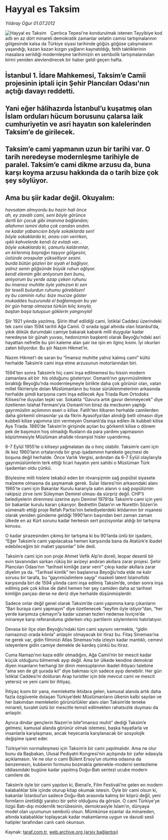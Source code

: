 # Hayyal es Taksim

*Yıldıray Oğur 01.07.2012*

<div class="yazi"><img align="left" alt="Hayyal es Taksim" border="0" src="http://www.taraf.com.tr/fotoraflar/makaleler/hayyal-es-taksim_7118_orijinal.jpg" style="border-right-width:10px; border-color:#FFFFFF"/><p>Çamlıca Tepesi’ne kondurulmak istenen Tayyibiye kod adlı en az dört minareli demokratik zamanlar selatin camisi tartışmalarının gölgesinde kalsa da Türkiye siyasi tarihinde göğüs göğüse çatışmaların yaşandığı, kazan kazan kızgın yağların kaynatıldığı, fetih taktiklerinin masalara serildiği modernleşme tarihimizin en sembolik tartışmalarından birini yeniden alevlendirecek bir haber geldi geçen hafta.</p>
<h2>İstanbul 1. İdare Mahkemesi, Taksim’e Camii projesinin iptali için Şehir Plancıları Odası'nın açtığı davayı reddetti. </h2>
<h2>Yani eğer hâlihazırda İstanbul’u kuşatmış olan İslam orduları hücum borusunu çalarsa laik cumhuriyetin ve asri hayatın son kalelerinden Taksim’e de girilecek.</h2>
<h2>Taksim’e cami yapmanın uzun bir tarihi var. O tarih neredeyse modernleşme tarihiyle de paralel. Taksim’e cami dikme arzusu da, buna karşı koyma arzusu hakkında da o tarih bize çok şey söylüyor.</h2>
<h2>Ama bu şiir kadar değil. Okuyalım: </h2>
<p><i>havsalam almıyordu bu hazin hali önce<br/>ah, ey zavallı cami, seni böyle görünce<br/>dertli bir çocuk gibi imanıma bağlandım;<br/>allahımın ismini daha çok candan andım.<br/>ne kadar yabancısın böyle sokaklarda sen!<br/>böyle sokaklarda ki, anası can verirken,<br/>ışıklı kahvelerde kendi öz evladı var...<br/>böyle sokaklarda ki, çamurlu kaldırımlar,<br/>en kirlenmiş bayrağın taşıyor gölgesini,<br/>üstünde orospular yükseltiyor sesini.<br/>burda bütün gözleri bir siyah el bağlıyor,<br/>yalnız senin göğsünde büyük ruhun ağlıyor.<br/>kendi elemim gibi anlıyorum ben bunu,<br/>anlıyorum bu yerde azap çeken ruhunu<br/>bu imansız muhitte öyle yalnızsın ki sen<br/>bir teselli bulurdun ruhumu görebilsen!<br/>ey bu caminin ruhu: bize mucize göster<br/>mukaddes huzurunda el bağlamayan bu yer<br/>bir gün harap olmazsa türkün kılıç kınıyla,<br/>baştan başa tutuşsun göklerin yangınıyla!</i></p>
<p>Şiir 1921 yılında yazılmış. Şiirin ithaf edildiği cami, İstiklal Caddesi üzerindeki tek cami olan 1594 tarihli Ağa Camii. O sırada işgal altında olan İstanbul’da, yıkık dökük durumdaki camiye bakarak kabarık milli duygular kadar neredeyse bir günah yuvası, hedonizmin başkenti olarak Beyoğlu’ndaki asri hayattan nefretle bu şiiri kaleme alan şair ise işin en ilginç kısmı. İyi okurları zaten biliyordur. Bu şiir Nazım Hikmet’in.</p>
<p>Nazım Hikmet’i de saran bu “İmansız muhitte yalnız kalmış cami” kültü herhalde Taksim’e cami inşa etme arzusunun motorlarından biri. </p>
<p>1594’ten sonra Taksim’e hiç cami inşa edilmemesi bu hissin modern zamanlara ait bir  his olduğunu gösteriyor. Osmanlı’nın gayrımüslimlere bıraktığı Beyoğlu’nda modernleşmeyle birlikte daha çok görünür olan, vatan millet fikirleriyle dolan Müslümanların bu hisse sürüklenmelerinin arkasında herhalde şimdi karşısına cami inşa edilecek Aya Triada Rum Ortodoks Kilisesi’ne duyulan tepki var. Sokakta “Gavura artık gavur denmeyecek” diye özetlenen Islahat Fermanı’yla Osmanlı’nın biraz da mecburen yaptığı gayrımüslim açılımının eseri o kilise. Fatih’ten itibaren herhalde camilerden daha görkemli olmasınlar ya da fikrin Ayasofya’dan alındığı belli olmasın diye kubbeli kilise yapımına izin vermeyen Osmanlı’da inşa edilen ilk kubbeli kilise Aya Triada. 1880’de Taksim’in girişinde açılan bu görkemli kilise o dönem pek de başımızın hoş olmadığı Rusların da para yardımı yapmasının köpürtmesiyle Müslüman ahalide rövanşist hisler uyandırmış. </p>
<p>6-7 Eylül 1955’te o kiliseyi yağmalatan da o hınç olabilir. Taksim’e cami için ilk kez 1960’ların ortalarında bir grup işadamının harekete geçmesi de boşuna değil herhalde. Önce Varlık Vergisi, ardından da 6-7 Eylül olaylarıyla gayrımüslümlerin terk ettiği ticari hayatın yeni sahibi o Müslüman Türk işadamları oldu çünkü.</p>
<p>Böylesine milli hislere tekabül eden bir rövanşizmin sağ popülist siyasete malzeme olmasına da şaşmamak gerek. Sular İdaresi’nin arkasındaki alanı 1965’te cami için Bakanlar Kurulu kararıyla satın alanın o sağ popülizmin rakipsiz zirve ismi Süleyman Demirel olması da sürpriz değil. CHP’li belediyelerin direnmesi üzerine aynı Demirel 1979’da Taksim’e cami için yeni bir bakanlar kurulu kararı çıkarıyor. Bedrettin Dalan’ın ve Nurettin Sözen’in sümenaltı ettiği proje Refah Partisi’nin belediyelerdeki iktidarının bir nişanesi olarak yeniden gündeme geldiği 1990’ların başından beri zaman zaman ülkede en az Kürt sorunu kadar herkesin sert pozisyonlar aldığı bir tartışma konusu.</p>
<p>O kadar şirazesinden çıkmış bir tartışma ki bu 90’larda ünlü bir işadamı, “Eğer Taksim’e cami yapılacaksa hemen karşısında bana da Atatürk’e ibadet edebileceğim bir mabet yapsınlar” bile dedi.</p>
<p>Taksim’e cami için son proje Ahmet Vefik Alp’in doreli, leopar desenli bir evin tavanından sarkan rüküş bir avizeyi andıran akıllara zarar projesi. Şehir Plancıları Odası’nın “tarihsel kimliğe zarar verir” çıkışı kadar akıllara zarar diyelim ya da. “Tarihsel kimlik” ten başlanırsa Beyoğlu’nda elde ne kalır sorusu bir tarafa, bu “gayrımüslimlere saygı” maskeli latent İslamofobi karşısında biri de 1594 yılında cami inşa edilmiş Taksim’de, ondan sonra inşa edilmiş pek çok kilise de dahil hemen her şey camiden daha az tarihsel kimliğin parçası derse ne deriz diye herhalde düşünmüşlerdir. </p>
<p>Sadece onlar değil genel olarak Taksim’de cami yapımına karşı çıkanların “Bari buraya cami yapmayın” diye özetlenecek “keyfim öyle istiyor”dan, “her yerde karşımıza çıkmayın”a kadar uzanan tezleri nedense İsviçre’de minareye karşı referanduma giderken ırkçı partilerin söylemlerini hatırlatıyor. </p>
<p>Devasa bir ilçe olan Beyoğlu’ndaki tüm cami sayısını vermekle, “gidin namazınızı orada kılınla” anlaşılır olmayacak bir itiraz bu. Fitaş Sineması’na ne gerek var, gidin filminizi Atlas Sineması’nda izleyin kadar mantıklı, cemevi isteyenlere gidin camiye demekle de kardeş çünkü bu itiraz.</p>
<p>Cuma Namazı’nın kaza edilir olmadığını, Ağa Camii’nin bir mescit kadar küçük olduğunu bilmemek ayıp değil. Ama bir ülkede kendine demokrat diyen insanların herhangi bir dinin mensuplarının ibadet ihtiyacı talebine “ama sen de git şurada kıl” diye bakması için sadece ayıp denebilir. Her gün İstiklal Caddesi’ni dolduran Arap turistler için bile mevcut cami ve mescit yetersiz ve yeni cami bir ihtiyaç. </p>
<p>İhtiyaç kısmı bir yana, memlekette iktidara gelen, kamusal alanda artık daha fazla özgüvenle dolaşan Türkiye’deki Müslümanların ülkenin kalbi sayılan ve her bakımdan memleketin görünürlükler alanı olan Taksim’de teneke minareli, tuvalet üstü bir mescitle temsil edilmekten rahatsızlık duyması da anlaşılır.</p>
<p>Ayrıca dindar gençlerin Nazım’ın bile“imansız muhit” dediği Taksim’e gelmesi, kamusal alanda görünür olmak istemesi, başka hayatlarla ve insanlarla karşılaşması, ancak heyecanla karşılanacak bir sosyolojik değişime işaret eder.</p>
<p>Türkiye’nin normalleşmesi için Taksim’e bir cami yapılmalıdır. Ama ne olur bunu da Başbakan, Ulusal Pediyatri Kongresi’nin açılışında bir zafer edasıyla açıklamasın. Ve ne olur o cami Bülent Ersoy’un oturma odasına da benzemesin, kubbenin formunu bozmakla gelenekle-moderni sentezleme iddiasındaki bugüne kadar yapılmış Doğu-Batı sentezi ucube modern camilere de.</p>
<p>Taksim’e öyle bir cami yapılsın ki, Bienal’e, Film Festivali’ne gelen en modern kalabalıklar bile içinde oturup kitap okumak istesin. Öyle bir cami olsun ki,  bakanlar İstanbul’un sadece Doğu-Batı arasında kalmış bir köprü değil, yeni formların üretildiği yaratıcı bir şehir olduğunu da görsün. O cami Türkiye’ye özgü Batı-dışı modernlik tecrübesinin, demokrasiyle İslam’ın, dünyaya model olan uyumunun sembolü olsun. Mümkünse ezanlar da minareden, altında kalabalıklar toplayacak kadar makamlarına uygun ve davudi sesli hatipler tarafından canlı canlı okunsun.</p>
</div>

Kaynak: [taraf.com.tr](http://www.taraf.com.tr/yildiray-ogur/makale-hayyal-es-taksim.htm), [web.archive.org (arşiv bağlantısı)](http://web.archive.org/web/20130709151317/http://www.taraf.com.tr/yildiray-ogur/makale-hayyal-es-taksim.htm)
